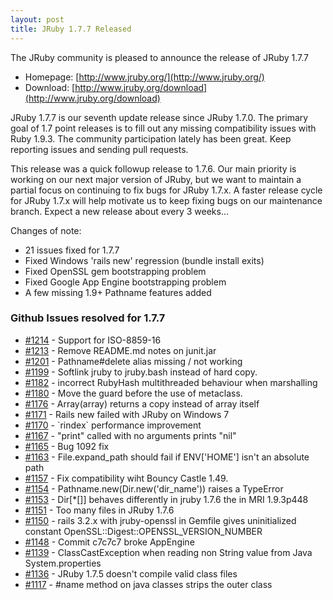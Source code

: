 ```yaml
---
layout: post
title: JRuby 1.7.7 Released
---
```

The JRuby community is pleased to announce the release of JRuby 1.7.7

- Homepage: [http://www.jruby.org/](http://www.jruby.org/)
- Download: [http://www.jruby.org/download](http://www.jruby.org/download)

JRuby 1.7.7 is our seventh update release since JRuby 1.7.0.  The primary goal of 1.7 point releases is to fill out any missing compatibility issues with Ruby 1.9.3.  The community participation lately has been great.  Keep reporting issues and sending pull requests.

This release was a quick followup release to 1.7.6.  Our main priority is working on our next major version of JRuby, but we want to maintain a partial focus on continuing to fix bugs for JRuby 1.7.x.  A faster release cycle for JRuby 1.7.x will help motivate us to keep fixing bugs on our maintenance branch.  Expect a new release about every 3 weeks...

Changes of note:
- 21 issues fixed for 1.7.7
- Fixed Windows 'rails new' regression (bundle install exits)
- Fixed OpenSSL gem bootstrapping problem
- Fixed Google App Engine bootstrapping problem
- A few missing 1.9+ Pathname features added

### Github Issues resolved for 1.7.7

<ul>
<li><a href="https://github.com/jruby/jruby/issues/1214">#1214</a> - Support for ISO-8859-16</li>
<li><a href="https://github.com/jruby/jruby/pull/1213">#1213</a> - Remove README.md notes on junit.jar</li>
<li><a href="https://github.com/jruby/jruby/issues/1201">#1201</a> - Pathname#delete alias missing / not working</li>
<li><a href="https://github.com/jruby/jruby/pull/1199">#1199</a> - Softlink jruby to jruby.bash instead of hard copy.</li>
<li><a href="https://github.com/jruby/jruby/issues/1182">#1182</a> - incorrect RubyHash multithreaded behaviour when marshalling</li>
<li><a href="https://github.com/jruby/jruby/pull/1180">#1180</a> - Move the guard before the use of metaclass.</li>
<li><a href="https://github.com/jruby/jruby/issues/1176">#1176</a> - Array(array) returns a copy instead of array itself</li>
<li><a href="https://github.com/jruby/jruby/issues/1171">#1171</a> - Rails new failed with JRuby on Windows 7</li>
<li><a href="https://github.com/jruby/jruby/pull/1170">#1170</a> - `rindex` performance improvement</li>
<li><a href="https://github.com/jruby/jruby/issues/1167">#1167</a> - "print" called with no arguments prints "nil"</li>
<li><a href="https://github.com/jruby/jruby/pull/1165">#1165</a> - Bug 1092 fix</li>
<li><a href="https://github.com/jruby/jruby/issues/1163">#1163</a> - File.expand_path should fail if ENV['HOME'] isn't an absolute path</li>
<li><a href="https://github.com/jruby/jruby/pull/1157">#1157</a> - Fix compatibility wiht Bouncy Castle 1.49.</li>
<li><a href="https://github.com/jruby/jruby/issues/1154">#1154</a> - Pathname.new(Dir.new('dir_name')) raises a TypeError</li>
<li><a href="https://github.com/jruby/jruby/issues/1153">#1153</a> - Dir[*[]] behaves differently in jruby 1.7.6 the in MRI 1.9.3p448</li>
<li><a href="https://github.com/jruby/jruby/issues/1151">#1151</a> - Too many files in JRuby 1.7.6</li>
<li><a href="https://github.com/jruby/jruby/issues/1150">#1150</a> - rails 3.2.x with jruby-openssl in Gemfile gives uninitialized constant OpenSSL::Digest::OPENSSL_VERSION_NUMBER</li>
<li><a href="https://github.com/jruby/jruby/issues/1148">#1148</a> - Commit c7c7c7 broke AppEngine</li>
<li><a href="https://github.com/jruby/jruby/issues/1139">#1139</a> - ClassCastException when reading non String value from Java System.properties</li>
<li><a href="https://github.com/jruby/jruby/issues/1136">#1136</a> - JRuby 1.7.5 doesn't compile valid class files</li>
<li><a href="https://github.com/jruby/jruby/issues/1117">#1117</a> - #name method on java classes strips the outer class</li>
</ul>

